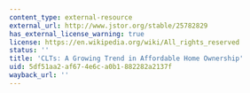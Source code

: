 ```yaml
---
content_type: external-resource
external_url: http://www.jstor.org/stable/25782829
has_external_license_warning: true
license: https://en.wikipedia.org/wiki/All_rights_reserved
status: ''
title: 'CLTs: A Growing Trend in Affordable Home Ownership'
uid: 5df51aa2-af67-4e6c-a0b1-882282a2137f
wayback_url: ''
---
```


